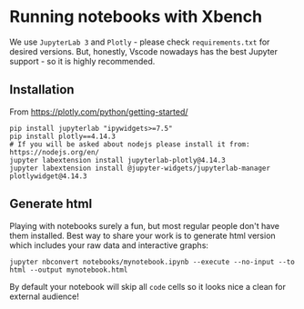 # Running notebooks with Xbench

We use `JupyterLab 3` and `Plotly` - please check `requirements.txt` for desired versions.
But, honestly, Vscode nowadays has the best Jupyter support - so it is highly recommended.

## Installation

From  https://plotly.com/python/getting-started/

```shell
pip install jupyterlab "ipywidgets>=7.5"
pip install plotly==4.14.3
# If you will be asked about nodejs please install it from: https://nodejs.org/en/
jupyter labextension install jupyterlab-plotly@4.14.3
jupyter labextension install @jupyter-widgets/jupyterlab-manager plotlywidget@4.14.3
```

## Generate html

Playing with notebooks surely a fun, but most regular people don't have them installed. Best way to share your work is to generate html version which includes your raw data and interactive graphs:

```shell
jupyter nbconvert notebooks/mynotebook.ipynb --execute --no-input --to html --output mynotebook.html
```

By default your notebook will skip all `code` cells so it looks nice a clean for external audience!
